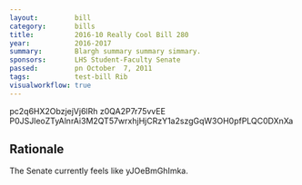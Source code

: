 ```yaml
---
layout:         bill
category:       bills
title:          2016-10 Really Cool Bill 280
year:           2016-2017
summary:        Blargh summary summary simmary.
sponsors:       LHS Student-Faculty Senate
passed:         pn October  7, 2011
tags:           test-bill Rib
visualworkflow: true
---
```



pc2q6HX2ObzjejVj6lRh z0QA2P7r75vvEE P0JSJleoZTyAlnrAi3M2QT57wrxhjHjCRzY1a2szgGqW3OH0pfPLQC0DXnXa 




Rationale
---------
The Senate currently feels like yJOeBmGhImka.
